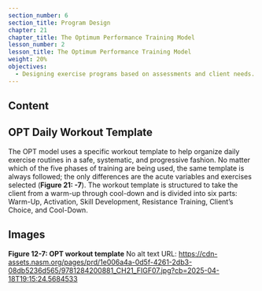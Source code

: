 ```yaml
---
section_number: 6
section_title: Program Design
chapter: 21
chapter_title: The Optimum Performance Training Model
lesson_number: 2
lesson_title: The Optimum Performance Training Model
weight: 20%
objectives:
  - Designing exercise programs based on assessments and client needs.
---
```


## Content
## OPT Daily Workout Template

The OPT model uses a specific workout template to help organize daily exercise routines in a safe, systematic, and progressive fashion. No matter which of the five phases of training are being used, the same template is always followed; the only differences are the acute variables and exercises selected (**Figure 21: -7**). The workout template is structured to take the client from a warm-up through cool-down and is divided into six parts: Warm-Up, Activation, Skill Development, Resistance Training, Client’s Choice, and Cool-Down.

## Images

**Figure 12-7: OPT workout template**
No alt text
URL: https://cdn-assets.nasm.org/pages/prd/1e006a4a-0d5f-4261-2db3-08db5236d565/9781284200881_CH21_FIGF07.jpg?cb=2025-04-18T19:15:24.5684533